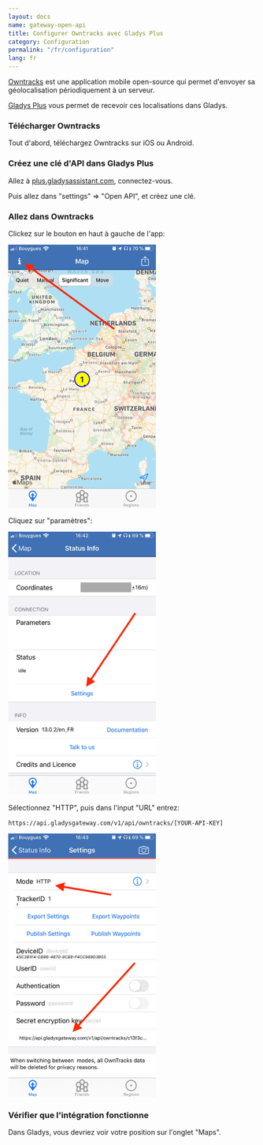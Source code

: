 ```yaml
---
layout: docs
name: gateway-open-api
title: Configurer Owntracks avec Gladys Plus
category: Configuration
permalink: "/fr/configuration"
lang: fr
---
```


[Owntracks](https://owntracks.org/) est une application mobile open-source qui permet d'envoyer sa géolocalisation périodiquement à un serveur.

[Gladys Plus](https://gladysassistant.com/pricing) vous permet de recevoir ces localisations dans Gladys.

### Télécharger Owntracks

Tout d'abord, téléchargez Owntracks sur iOS ou Android.

### Créez une clé d'API dans Gladys Plus

Allez à [plus.gladysassistant.com](https://plus.gladysassistant.com/), connectez-vous.

Puis allez dans "settings" => "Open API", et créez une clé.

### Allez dans Owntracks

Clickez sur le bouton en haut à gauche de l'app:

<img src="/assets/image/configuration/gateway/open-api-owntracks-0.jpg" alt="Open API owntracks Gladys" class="img-responsive" width="300" />

Cliquez sur "paramètres":

<img src="/assets/image/configuration/gateway/open-api-owntracks-1.jpg" alt="Open API owntracks Gladys" class="img-responsive" width="300" />

Sélectionnez "HTTP", puis dans l'input "URL" entrez:

```
https://api.gladysgateway.com/v1/api/owntracks/[YOUR-API-KEY]
```

<img src="/assets/image/configuration/gateway/open-api-owntracks-2.jpg" alt="Open API owntracks Gladys" class="img-responsive" width="300" />

### Vérifier que l'intégration fonctionne

Dans Gladys, vous devriez voir votre position sur l'onglet "Maps".
